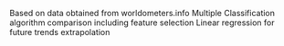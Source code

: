 Based on data obtained from worldometers.info
Multiple Classification algorithm comparison including feature selection
Linear regression for future trends extrapolation
